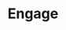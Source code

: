 ---
title: Engage
description: Engage is a civic participation platform. Currently in beta, Engage makes it easier for residents of Santa Monica, CA to offer their feedback on policy issues that City Council is considering. Engage aims to increase access for community stakeholders who are unable to attend public meetings or may otherwise feel unheard by their local government.
image: /assets/images/projects/engage.jpg
webp_image: /assets/webp_images/projects/engage.webp
alt: "'city council closed in session'"
links: 
  - name: Github
    url: 'https://github.com/hackla-engage'
  - name: Site
    url: 'https://sm.engage.town'
looking: NLP engineers, Django developers (API), React developers, UX designers,
      anyone else...
location: Santa Monica
partner: City of Santa Monica
---